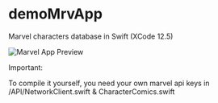 # demoMrvApp

Marvel characters database in Swift (XCode 12.5)

![Marvel App Preview](https://i.imgur.com/sRUFBHM.png)


Important:

To compile it yourself, you need your own marvel api keys in /API/NetworkClient.swift & CharacterComics.swift
